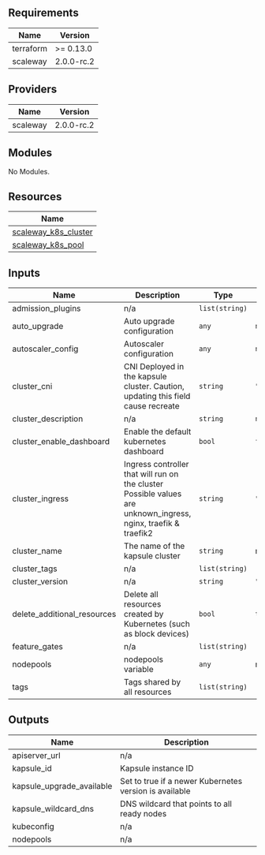 ## Requirements

| Name | Version |
|------|---------|
| terraform | >= 0.13.0 |
| scaleway | 2.0.0-rc.2 |

## Providers

| Name | Version |
|------|---------|
| scaleway | 2.0.0-rc.2 |

## Modules

No Modules.

## Resources

| Name |
|------|
| [scaleway_k8s_cluster](https://registry.terraform.io/providers/scaleway/scaleway/2.0.0-rc.2/docs/resources/k8s_cluster) |
| [scaleway_k8s_pool](https://registry.terraform.io/providers/scaleway/scaleway/2.0.0-rc.2/docs/resources/k8s_pool) |

## Inputs

| Name | Description | Type | Default | Required |
|------|-------------|------|---------|:--------:|
| admission\_plugins | n/a | `list(string)` | `[]` | no |
| auto\_upgrade | Auto upgrade configuration | `any` | `null` | no |
| autoscaler\_config | Autoscaler configuration | `any` | `null` | no |
| cluster\_cni | CNI Deployed in the kapsule cluster. Caution, updating this field cause recreate | `string` | `"unknown_cni"` | no |
| cluster\_description | n/a | `string` | `null` | no |
| cluster\_enable\_dashboard | Enable the default kubernetes dashboard | `bool` | `false` | no |
| cluster\_ingress | Ingress controller that will run on the cluster <br> Possible values are unknown\_ingress, nginx, traefik & traefik2 | `string` | `"none"` | no |
| cluster\_name | The name of the kapsule cluster | `string` | n/a | yes |
| cluster\_tags | n/a | `list(string)` | `[]` | no |
| cluster\_version | n/a | `string` | `"1.20.2"` | no |
| delete\_additional\_resources | Delete all resources created by Kubernetes (such as block devices) | `bool` | `true` | no |
| feature\_gates | n/a | `list(string)` | `[]` | no |
| nodepools | nodepools variable | `any` | n/a | yes |
| tags | Tags shared by all resources | `list(string)` | `[]` | no |

## Outputs

| Name | Description |
|------|-------------|
| apiserver\_url | n/a |
| kapsule\_id | Kapsule instance ID |
| kapsule\_upgrade\_available | Set to true if a newer Kubernetes version is available |
| kapsule\_wildcard\_dns | DNS wildcard that points to all ready nodes |
| kubeconfig | n/a |
| nodepools | n/a |
